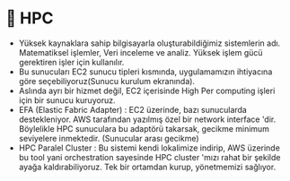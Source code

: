 # 💪 HPC

* Yüksek kaynaklara sahip bilgisayarla oluşturabildiğimiz sistemlerin adı. Matematiksel işlemler, Veri inceleme ve analiz. Yüksek işlem gücü gerektiren işler için kullanılır.
* Bu sunucuları EC2 sunucu tipleri kısmında, uygulamamızın ihtiyacına göre seçebiliyoruz(Sunucu kurulum ekranında).&#x20;
* Aslında ayrı bir hizmet değil, EC2 içerisinde High Per computing işleri için bir sunucu kuruyoruz.&#x20;
* EFA (Elastic Fabric Adapter) : EC2 üzerinde, bazı sunucularda destekleniyor. AWS tarafından yazılmış özel bir network interface 'dir. Böylelikle HPC sunuculara bu adaptörü takarsak, gecikme minimum seviyelere inmektedir. (Sunucular arası gecikme)
* HPC Paralel Cluster : Bu sistemi kendi lokalimize indirip, AWS üzerinde bu tool yani orchestration sayesinde HPC cluster 'mızı rahat bir şekilde ayağa kaldırabiliyoruz.  Tek bir ortamdan kurup, yönetmemizi sağlıyor.

